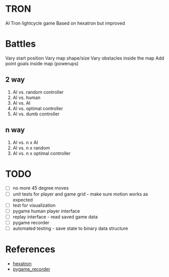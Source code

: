 # TRON

AI Tron lightcycle game
Based on hexatron but improved

# Battles

Vary start position
Vary map shape/size
Vary obstacles inside the map
Add point goals inside map (powerups)

## 2 way

1. AI vs. random controller
2. AI vs. human
3. AI vs. AI
4. AI vs. optimal controller
1. AI vs. dumb controller

## n way

1. AI vs. n x AI
2. AI vs. n x random
3. AI vs. n x optimal controller

# TODO 

* [ ] no more 45 degree moves
* [ ] unit tests for player and game grid - make sure motion works as expected
* [ ] test for visualization
* [ ] pygame human player interface
* [ ] replay interface - read saved game data
* [ ] pygame recorder
* [ ] automated testing - save state to binary data structure

# References

* [hexatron](https://github.com/pvmolle/hexatron)
* [pygame_recorder](https://github.com/tdrmk/pygame_recorder)
